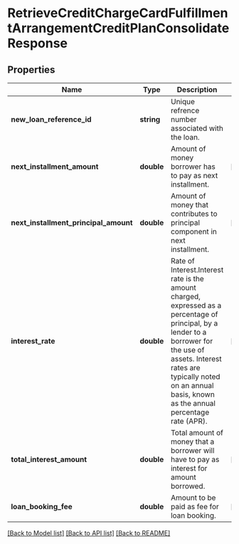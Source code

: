 # RetrieveCreditChargeCardFulfillmentArrangementCreditPlanConsolidateResponse

## Properties
Name | Type | Description | Notes
------------ | ------------- | ------------- | -------------
**new_loan_reference_id** | **string** | Unique refrence number associated with the loan. | 
**next_installment_amount** | **double** | Amount of money borrower has to pay as next installment. | [optional] 
**next_installment_principal_amount** | **double** | Amount of money that contributes to principal component in next installment. | [optional] 
**interest_rate** | **double** | Rate of Interest.Interest rate is the amount charged, expressed as a percentage of principal, by a lender to a borrower for the use of assets. Interest rates are typically noted on an annual basis, known as the annual percentage rate (APR). | [optional] 
**total_interest_amount** | **double** | Total amount of money that a borrower will have to pay as interest for amount borrowed. | [optional] 
**loan_booking_fee** | **double** | Amount to be paid as fee for loan booking. | [optional] 

[[Back to Model list]](../../README.md#documentation-for-models) [[Back to API list]](../../README.md#documentation-for-api-endpoints) [[Back to README]](../../README.md)

